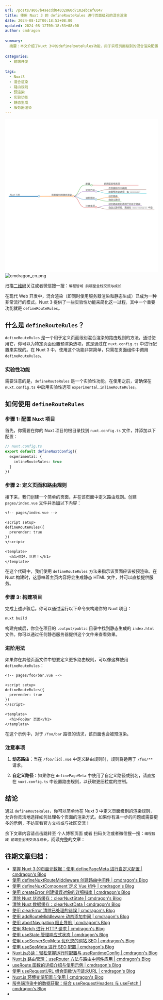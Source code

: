 ```yaml
---
url: /posts/a067b4aecdd04032860d7102ebcef604/
title: 使用 Nuxt 3 的 defineRouteRules 进行页面级别的混合渲染
date: 2024-08-12T00:18:53+08:00
updated: 2024-08-12T00:18:53+08:00
author: cmdragon

summary:
  摘要：本文介绍了Nuxt 3中的defineRouteRules功能，用于实现页面级别的混合渲染配置。通过启用实验性选项inlineRouteRules，开发者能够在nuxt.config.ts中定义页面的预渲染行为。

categories:
  - 前端开发

tags:
  - Nuxt3
  - 混合渲染
  - 路由规则
  - 预渲染
  - 实验功能
  - 静态生成
  - 服务器渲染
---
```


<img src="/images/2024_08_12 09_43_15.png" title="2024_08_12 09_43_15.png" alt="2024_08_12 09_43_15.png"/>

<img src="https://api2.cmdragon.cn/upload/cmder/20250304_012821924.jpg" title="cmdragon_cn.png" alt="cmdragon_cn.png"/>


扫描[二维码](https://api2.cmdragon.cn/upload/cmder/20250304_012821924.jpg)关注或者微信搜一搜：`编程智域 前端至全栈交流与成长`



在现代 Web 开发中，混合渲染（即同时使用服务器渲染和静态生成）已成为一种非常流行的模式。Nuxt 3 提供了一些实验性功能来简化这一过程，其中一个重要功能就是 `defineRouteRules`。

## 什么是 `defineRouteRules`？

`defineRouteRules` 是一个用于定义页面级别混合渲染的路由规则的方法。通过使用它，你可以为特定页面设置预渲染选项，这是通过在 `nuxt.config.ts` 中进行配置来实现的。在 Nuxt 3 中，使用这个功能非常简单，只需在页面组件中调用 `defineRouteRules`。

### 实验性功能

需要注意的是，`defineRouteRules` 是一个实验性功能。在使用之前，请确保在 `nuxt.config.ts` 中启用实验性选项 `experimental.inlineRouteRules`。

## 如何使用 `defineRouteRules`

### 步骤 1: 配置 Nuxt 项目

首先，你需要在你的 Nuxt 项目的根目录找到 `nuxt.config.ts` 文件，并添加以下配置：

```typescript
// nuxt.config.ts
export default defineNuxtConfig({
  experimental: {
    inlineRouteRules: true
  }
})
```

### 步骤 2: 定义页面和路由规则

接下来，我们创建一个简单的页面，并在该页面中定义路由规则。创建 `pages/index.vue` 文件并添加以下内容：

```vue
<!-- pages/index.vue -->

<script setup>
defineRouteRules({
  prerender: true
})
</script>

<template>
  <h1>你好，世界！</h1>
</template>
```

在这个代码中，我们使用 `defineRouteRules` 方法来指示该页面应该被预渲染。在 Nuxt 构建时，这意味着主页内容将会生成静态 HTML 文件，并可以直接提供服务。

### 步骤 3: 构建项目

完成上述步骤后，你可以通过运行以下命令来构建你的 Nuxt 项目：

```bash
nuxt build
```

构建完成后，你会在项目的 `.output/public` 目录中找到静态生成的 `index.html` 文件。你可以通过任何静态服务器提供这个文件来查看效果。

### 进阶用法

如果你在其他页面文件中想要定义更多路由规则，可以像这样使用 `defineRouteRules`：

```vue
<!-- pages/foo/bar.vue -->

<script setup>
defineRouteRules({
  prerender: true
})
</script>

<template>
  <h1>FooBar 页面</h1>
</template>
```

在这个示例中，对于 `/foo/bar` 路径的请求，该页面也会被预渲染。

### 注意事项

1. **动态路由**：当在 `/foo/[id].vue` 中定义路由规则时，规则将适用于 `/foo/**` 请求。
  
2. **自定义路径**：如果你在 `definePageMeta` 中使用了自定义路径或别名，请直接在 `nuxt.config.ts` 中设置路由规则，以获取更细粒度的控制。

## 结论

通过 `defineRouteRules`，你可以简单地在 Nuxt 3 中定义页面级别的渲染规则，允许你灵活地选择如何处理各个页面的渲染方式。如果你有进一步的问题或需要更多的示例，不妨查看官方文档或与社区交流！

余下文章内容请点击跳转至 个人博客页面 或者 扫码关注或者微信搜一搜：`编程智域 前端至全栈交流与成长`，阅读完整的文章：

## 往期文章归档：

- [掌握 Nuxt 3 的页面元数据：使用 definePageMeta 进行自定义配置 | cmdragon's Blog](https://blog.cmdragon.cn/posts/e0ecc27dccf7a9a8d8bf9a2d4fd3f00b/)
- [使用 defineNuxtRouteMiddleware 创建路由中间件 | cmdragon's Blog](https://blog.cmdragon.cn/posts/9820edb9b255785446531ea7b1ac2269/)
- [使用 defineNuxtComponent`定义 Vue 组件 | cmdragon's Blog](https://blog.cmdragon.cn/posts/8e9977db3a733bc649877087c3b87e91/)
- [使用 createError 创建错误对象的详细指南 | cmdragon's Blog](https://blog.cmdragon.cn/posts/58c4afd983d5e7a26462c4830ef807b5/)
- [清除 Nuxt 状态缓存：clearNuxtState | cmdragon's Blog](https://blog.cmdragon.cn/posts/54aef7263724952013d0fd71fcdcb38e/)
- [清除 Nuxt 数据缓存：clearNuxtData | cmdragon's Blog](https://blog.cmdragon.cn/posts/b14ec150986ae8b8e56d2c37637e04fd/)
- [使用 clearError 清除已处理的错误 | cmdragon's Blog](https://blog.cmdragon.cn/posts/c7681141b499276ec9613c76b8bdb688/)
- [使用 addRouteMiddleware 动态添加中间 | cmdragon's Blog](https://blog.cmdragon.cn/posts/0988eb75d14a8fc3b0db7d072206b8a8/)
- [使用 abortNavigation 阻止导航 | cmdragon's Blog](https://blog.cmdragon.cn/posts/52bba0b4e019da067ec5092a151c2bce/)
- [使用 $fetch 进行 HTTP 请求 | cmdragon's Blog](https://blog.cmdragon.cn/posts/a189c208200be9973a4dd8d9029f2ab2/)
- [使用 useState 管理响应式状态 | cmdragon's Blog](https://blog.cmdragon.cn/posts/760deff1b835b737dc6396ad0e4cc8d4/)
- [使用 useServerSeoMeta 优化您的网站 SEO | cmdragon's Blog](https://blog.cmdragon.cn/posts/c321870c8c6db0d7f51b3f97ad7c1f4f/)
- [使用 useSeoMeta 进行 SEO 配置 | cmdragon's Blog](https://blog.cmdragon.cn/posts/e7e7cf9c3099aeaf57badb3c4ecbb7f3/)
- [Nuxt.js必读：轻松掌握运行时配置与 useRuntimeConfig | cmdragon's Blog](https://blog.cmdragon.cn/posts/bbb706a14f541c1932c5a42b4cab92a6/)
- [Nuxt.js 路由管理：useRouter 方法与路由中间件应用 | cmdragon's Blog](https://blog.cmdragon.cn/posts/2426831b3d48fe56fd7997565dde6857/)
- [useRoute 函数的详细介绍与使用示例 | cmdragon's Blog](https://blog.cmdragon.cn/posts/f78b155dac56741becfa07c51c38dc0f/)
- [使用 useRequestURL 组合函数访问请求URL | cmdragon's Blog](https://blog.cmdragon.cn/posts/06f3f8268aaa2d02d711d8e895bb2bc9/)
- [Nuxt.js 环境变量配置与使用 | cmdragon's Blog](https://blog.cmdragon.cn/posts/53eb62f578931146081c71537fd0c013/)
- [服务端渲染中的数据获取：结合 useRequestHeaders 与 useFetch | cmdragon's Blog](https://blog.cmdragon.cn/posts/c88fddf7a8ad9112ff80c9a25cda09d2/)
-

